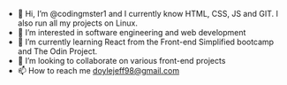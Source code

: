 - 👋 Hi, I’m @codingmster1 and I currently know HTML, CSS, JS and GIT. I also run all my projects on Linux.
- 👀 I’m interested in software engineering and web development
- 🌱 I’m currently learning React from the Front-end Simplified bootcamp and The Odin Project.
- 💞️ I’m looking to collaborate on various front-end projects
- 📫 How to reach me doylejeff98@gmail.com

<!---
codingmster1/codingmster1 is a ✨ special ✨ repository because its `README.md` (this file) appears on your GitHub profile.
You can click the Preview link to take a look at your changes.
--->
